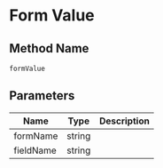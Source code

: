 # Form Value

## Method Name

`formValue`

## Parameters

| Name        | Type                 | Description |
| ---------   | -------------------  | ----------- |
| formName    | string               |             |
| fieldName   | string               |             |
